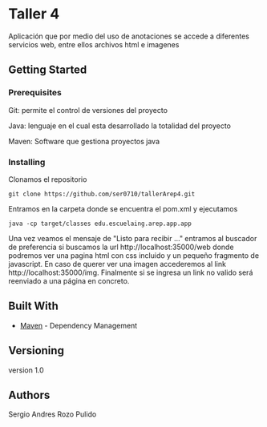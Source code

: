 # Taller 4

Aplicación que por medio del uso de anotaciones se accede a diferentes servicios web, entre ellos archivos html
e imagenes


## Getting Started

### Prerequisites

Git: permite el control de versiones del proyecto

Java: lenguaje en el cual esta desarrollado la totalidad del proyecto

Maven: Software que gestiona proyectos java 


### Installing

Clonamos el repositorio

```
git clone https://github.com/ser0710/tallerArep4.git
```

Entramos en la carpeta donde se encuentra el pom.xml
y ejecutamos

```
java -cp target/classes edu.escuelaing.arep.app.app
```

Una vez veamos el mensaje de "Listo para recibir ..."
entramos al buscador de preferencia
si buscamos la url http://localhost:35000/web donde podremos ver una 
pagina html con css incluido y un pequeño fragmento de javascript.
En caso de querer ver una imagen accederemos al link http://localhost:35000/img.
Finalmente si se ingresa un link no valido será reenviado a una página en concreto.



## Built With

* [Maven](https://maven.apache.org/) - Dependency Management


## Versioning

version 1.0

## Authors

Sergio Andres Rozo Pulido


